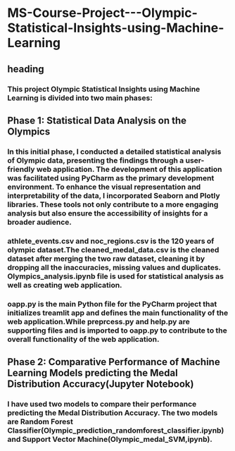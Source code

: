 # MS-Course-Project---Olympic-Statistical-Insights-using-Machine-Learning

## heading
### This project Olympic Statistical Insights using Machine Learning is divided into two main phases:


## Phase 1: Statistical Data Analysis on the Olympics

### In this initial phase, I conducted a detailed statistical analysis of Olympic data, presenting the findings through a user-friendly web application. The development of this application was facilitated using PyCharm as the primary development environment. To enhance the visual representation and interpretability of the data, I incorporated Seaborn and Plotly libraries. These tools not only contribute to a more engaging analysis but also ensure the accessibility of insights for a broader audience.

### athlete_events.csv and noc_regions.csv is the 120 years of olympic dataset.The cleaned_medal_data.csv is the cleaned dataset after merging the two raw dataset, cleaning it by dropping all the inaccuracies, missing values and duplicates. Olympics_analysis.ipynb file is used for statistical analysis as well as creating web application.

### oapp.py is the main Python file for the PyCharm project that initializes treamlit app and defines the main functionality of the web application.While preprcess.py and help.py are supporting files and is imported to oapp.py to contribute to the overall functionality of the web application.

## Phase 2: Comparative Performance of Machine Learning Models predicting the Medal Distribution Accuracy(Jupyter Notebook)

### I have used two models to compare their performance predicting the Medal Distribution Accuracy. The two models are Random Forest Classifier(Olympic_prediction_randomforest_classifier.ipynb) and Support Vector Machine(Olympic_medal_SVM,ipynb).





